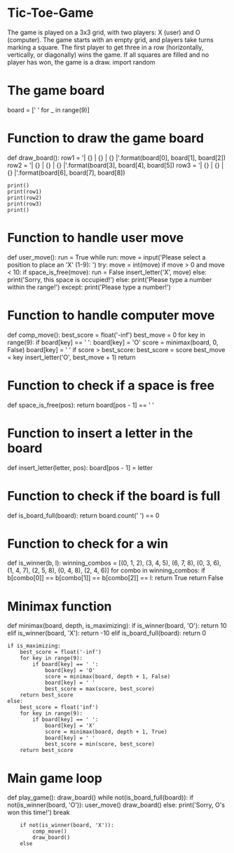 # Tic-Toe-Game
The game is played on a 3x3 grid, with two players: X (user) and O (computer). The game starts with an empty grid, and players take turns marking a square. The first player to get three in a row (horizontally, vertically, or diagonally) wins the game. If all squares are filled and no player has won, the game is a draw.
import random

# The game board
board = [' ' for _ in range(9)]

# Function to draw the game board
def draw_board():
    row1 = '| {} | {} | {} |'.format(board[0], board[1], board[2])
    row2 = '| {} | {} | {} |'.format(board[3], board[4], board[5])
    row3 = '| {} | {} | {} |'.format(board[6], board[7], board[8])

    print()
    print(row1)
    print(row2)
    print(row3)
    print()

# Function to handle user move
def user_move():
    run = True
    while run:
        move = input('Please select a position to place an \'X\' (1-9): ')
        try:
            move = int(move)
            if move > 0 and move < 10:
                if space_is_free(move):
                    run = False
                    insert_letter('X', move)
                else:
                    print('Sorry, this space is occupied!')
            else:
                print('Please type a number within the range!')
        except:
            print('Please type a number!')

# Function to handle computer move
def comp_move():
    best_score = float('-inf')
    best_move = 0
    for key in range(9):
        if board[key] == ' ':
            board[key] = 'O'
            score = minimax(board, 0, False)
            board[key] = ' '
            if score > best_score:
                best_score = score
                best_move = key
    insert_letter('O', best_move + 1)
    return

# Function to check if a space is free
def space_is_free(pos):
    return board[pos - 1] == ' '

# Function to insert a letter in the board
def insert_letter(letter, pos):
    board[pos - 1] = letter

# Function to check if the board is full
def is_board_full(board):
    return board.count(' ') == 0

# Function to check for a win
def is_winner(b, l):
    winning_combos = [(0, 1, 2), (3, 4, 5), (6, 7, 8), (0, 3, 6), (1, 4, 7), (2, 5, 8), (0, 4, 8), (2, 4, 6)]
    for combo in winning_combos:
        if b[combo[0]] == b[combo[1]] == b[combo[2]] == l:
            return True
    return False

# Minimax function
def minimax(board, depth, is_maximizing):
    if is_winner(board, 'O'):
        return 10
    elif is_winner(board, 'X'):
        return -10
    elif is_board_full(board):
        return 0

    if is_maximizing:
        best_score = float('-inf')
        for key in range(9):
            if board[key] == ' ':
                board[key] = 'O'
                score = minimax(board, depth + 1, False)
                board[key] = ' '
                best_score = max(score, best_score)
        return best_score
    else:
        best_score = float('inf')
        for key in range(9):
            if board[key] == ' ':
                board[key] = 'X'
                score = minimax(board, depth + 1, True)
                board[key] = ' '
                best_score = min(score, best_score)
        return best_score

# Main game loop
def play_game():
    draw_board()
    while not(is_board_full(board)):
        if not(is_winner(board, 'O')):
            user_move()
            draw_board()
        else:
            print('Sorry, O\'s won this time!')
            break

        if not(is_winner(board, 'X')):
            comp_move()
            draw_board()
        else
